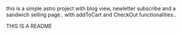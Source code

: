 this is a simple astro project with blog view, newletter subscribe and a sandwich selling page.. with addToCart and CheckOut functionalities.. 

THIS IS A README
